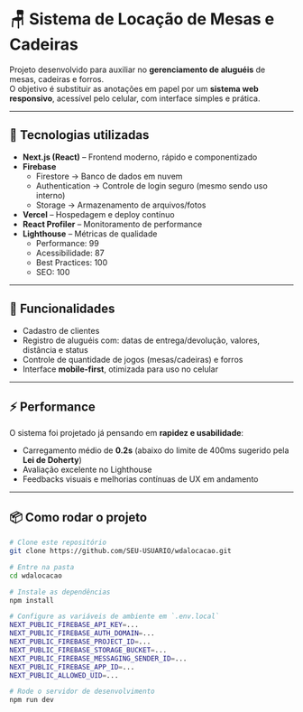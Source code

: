 # 🪑 Sistema de Locação de Mesas e Cadeiras  

Projeto desenvolvido para auxiliar no **gerenciamento de aluguéis** de mesas, cadeiras e forros.  
O objetivo é substituir as anotações em papel por um **sistema web responsivo**, acessível pelo celular, com interface simples e prática.  

---

## 🚀 Tecnologias utilizadas
- **Next.js (React)** – Frontend moderno, rápido e componentizado  
- **Firebase**  
  - Firestore → Banco de dados em nuvem  
  - Authentication → Controle de login seguro (mesmo sendo uso interno)  
  - Storage → Armazenamento de arquivos/fotos  
- **Vercel** – Hospedagem e deploy contínuo  
- **React Profiler** – Monitoramento de performance  
- **Lighthouse** – Métricas de qualidade  
  - Performance: 99  
  - Acessibilidade: 87  
  - Best Practices: 100  
  - SEO: 100  

---

## 📱 Funcionalidades
- Cadastro de clientes  
- Registro de aluguéis com: datas de entrega/devolução, valores, distância e status  
- Controle de quantidade de jogos (mesas/cadeiras) e forros  
- Interface **mobile-first**, otimizada para uso no celular  

---

## ⚡ Performance
O sistema foi projetado já pensando em **rapidez e usabilidade**:  
- Carregamento médio de **0.2s** (abaixo do limite de 400ms sugerido pela **Lei de Doherty**)  
- Avaliação excelente no Lighthouse  
- Feedbacks visuais e melhorias contínuas de UX em andamento  

---

## 📦 Como rodar o projeto

```bash
# Clone este repositório
git clone https://github.com/SEU-USUARIO/wdalocacao.git

# Entre na pasta
cd wdalocacao

# Instale as dependências
npm install

# Configure as variáveis de ambiente em `.env.local`
NEXT_PUBLIC_FIREBASE_API_KEY=...
NEXT_PUBLIC_FIREBASE_AUTH_DOMAIN=...
NEXT_PUBLIC_FIREBASE_PROJECT_ID=...
NEXT_PUBLIC_FIREBASE_STORAGE_BUCKET=...
NEXT_PUBLIC_FIREBASE_MESSAGING_SENDER_ID=...
NEXT_PUBLIC_FIREBASE_APP_ID=...
NEXT_PUBLIC_ALLOWED_UID=...

# Rode o servidor de desenvolvimento
npm run dev
